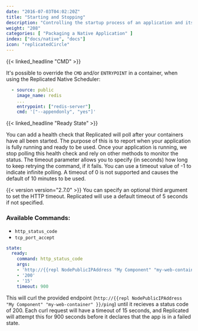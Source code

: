 ```yaml
---
date: "2016-07-03T04:02:20Z"
title: "Starting and Stopping"
description: "Controlling the startup process of an application and its component containers"
weight: "208"
categories: [ "Packaging a Native Application" ]
index: ["docs/native", "docs"]
icon: "replicatedCircle"
---
```


{{< linked_headline "CMD" >}}

It's possible to override the `CMD` and/or `ENTRYPOINT` in a container, when using the Replicated Native Scheduler:

```yaml
  - source: public
    image_name: redis
    ...
    entrypoint: ["redis-server"]
    cmd: '["--appendonly", "yes"]'
```

{{< linked_headline "Ready State" >}}

You can add a health check that Replicated will poll after your containers have all been started. The purpose of this is to report when your application is fully running and ready to be used. Once your application is running, we stop polling this health check and rely on other methods to monitor the status. The timeout parameter allows you to specify (in seconds) how long to keep retrying the command, if it fails. You can use a timeout value of -1 to indicate infinite polling. A timeout of 0 is not supported and causes the default of 10 minutes to be used.

{{< version version="2.7.0" >}} You can specify an optional third argument to set the HTTP timeout. Replicated will use a default timeout of 5 seconds if not specified.

### Available Commands:
- `http_status_code`
- `tcp_port_accept`

```yaml
state:
  ready:
    command: http_status_code
    args:
    - 'http://{{repl NodePublicIPAddress "My Component" "my-web-container" }}/ping'
    - '200'
    - '15'
    timeout: 900
```

This will curl the provided endpoint (`http://{{repl NodePublicIPAddress "My Component" "my-web-container" }}/ping`) until it recieves a status code of 200. Each curl request will have a timeout of 15 seconds, and Replicated will attempt this for 900 seconds before it declares that the app is in a failed state.
